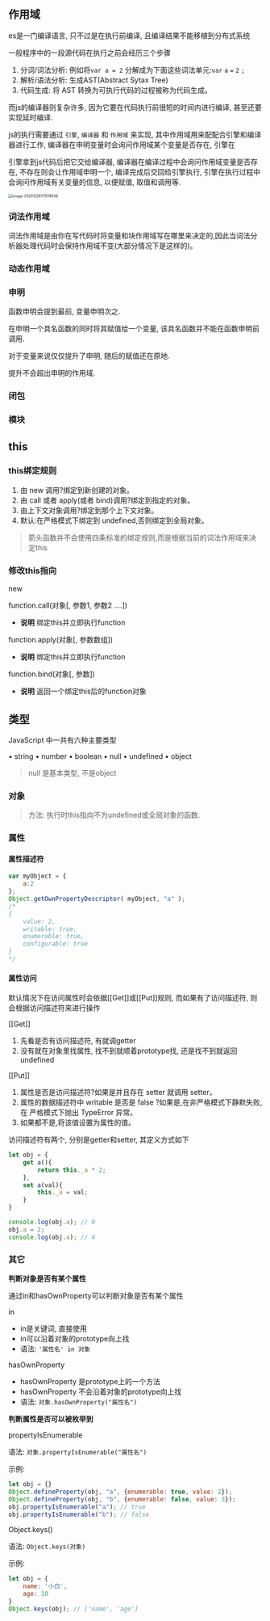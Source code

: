 ## 作用域

es是一门编译语言, 只不过是在执行前编译, 且编译结果不能移植到分布式系统

一般程序中的一段源代码在执行之前会经历三个步骤

1. 分词/词法分析: 例如将`var a = 2` 分解成为下面这些词法单元:`var` `a` `=` `2`  `;`
2. 解析/语法分析: 生成AST(Abstract Sytax Tree)
3. 代码生成: 将 AST 转换为可执行代码的过程被称为代码生成。

而js的编译器则复杂许多, 因为它要在代码执行前很短的时间内进行编译, 甚至还要实现延时编译.

js的执行需要通过 `引擎`,  `编译器` 和 `作用域` 来实现, 其中作用域用来配配合引擎和编译器进行工作, 编译器在申明变量时会询问作用域某个变量是否存在, 引擎在

引擎拿到js代码后把它交给编译器, 编译器在编译过程中会询问作用域变量是否存在, 不存在则会让作用域申明一个, 编译完成后交回给引擎执行, 引擎在执行过程中会询问作用域有关变量的信息, 以便赋值, 取值和调用等.

<img src="https://i.loli.net/2020/12/26/kQgAPRMvEpUtSJw.png" alt="image-20201226171018536" style="zoom:50%;" />

### 词法作用域

词法作用域是由你在写代码时将变量和块作用域写在哪里来决定的,因此当词法分析器处理代码时会保持作用域不变(大部分情况下是这样的)。

### 动态作用域

### 申明

函数申明会提到最前, 变量申明次之. 

在申明一个具名函数的同时将其赋值给一个变量, 该具名函数并不能在函数申明前调用.

对于变量来说仅仅提升了申明, 随后的赋值还在原地. 

提升不会超出申明的作用域.

### 闭包

### 模块

## this

### this绑定规则

1. 由 new 调用?绑定到新创建的对象。
2. 由 call 或者 apply(或者 bind)调用?绑定到指定的对象。
3. 由上下文对象调用?绑定到那个上下文对象。
4. 默认:在严格模式下绑定到 undefined,否则绑定到全局对象。

> 箭头函数并不会使用四条标准的绑定规则,而是根据当前的词法作用域来决定this

### 修改this指向

new

function.call(对象[, 参数1, 参数2 ....])

* **说明** 绑定this并立即执行function

function.apply(对象[, 参数数组])

* **说明** 绑定this并立即执行function

function.bind(对象[, 参数])

* **说明** 返回一个绑定this后的function对象

## 类型

 JavaScript 中一共有六种主要类型

• string
• number
• boolean
• null
• undefined
• object

> null 是基本类型, 不是object

### 对象

> 方法: 执行时this指向不为undefined或全局对象的函数.

### 属性

#### 属性描述符

```js
var myObject = {
	a:2
};
Object.getOwnPropertyDescriptor( myObject, "a" );
/*
{
	value: 2,
	writable: true,
	enumerable: true,
	configurable: true
}
*/
```

#### 属性访问

默认情况下在访问属性时会依据[[Get]]或[[Put]]规则, 而如果有了访问描述符, 则会根据访问描述符来进行操作

[[Get]]

1. 先看是否有访问描述符, 有就调getter
2. 没有就在对象里找属性, 找不到就顺着prototype找, 还是找不到就返回undefined

[[Put]]

1. 属性是否是访问描述符?如果是并且存在 setter 就调用 setter。
2. 属性的数据描述符中 writable 是否是 false ?如果是,在非严格模式下静默失败,在
严格模式下抛出 TypeError 异常。
3. 如果都不是,将该值设置为属性的值。

访问描述符有两个, 分别是getter和setter, 其定义方式如下

```js
let obj = {
    get a(){
        return this._a * 2;
    },
    set a(val){
        this._a = val;
    }
}

console.log(obj.a); // 0
obj.a = 2;
console.log(obj.a); // 4
```

### 其它

**判断对象是否有某个属性**

通过in和hasOwnProperty可以判断对象是否有某个属性

in

* in是关键词, 直接使用
* in可以沿着对象的prototype向上找
* 语法: `'属性名' in 对象`

hasOwnProperty

* hasOwnProperty 是prototype上的一个方法
* hasOwnProperty 不会沿着对象的prototype向上找
* 语法: `对象.hasOwnProperty("属性名")`

**判断属性是否可以被枚举到**

propertyIsEnumerable

语法: `对象.propertyIsEnumerable("属性名")`

示例:

```js
let obj = {}
Object.defineProperty(obj, "a", {enumerable: true, value: 2});
Object.defineProperty(obj, "b", {enumerable: false, value: 3});
obj.propertyIsEnumerable("a"); // true
obj.propertyIsEnumerable("b"); // false
```

Object.keys()

语法: `Object.keys(对象)`

示例:

```js
let obj = {
    name: '小白',
    age: 10
}
Object.keys(obj); // ['name', 'age']
```



